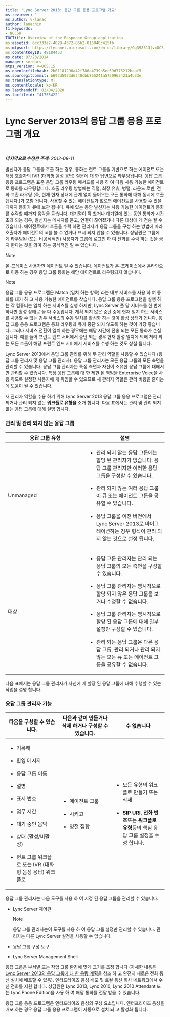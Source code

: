 ```yaml
---
title: 'Lync Server 2013: 응답 그룹 응용 프로그램 개요'
ms.reviewer: ''
ms.author: v-lanac
author: lanachin
f1.keywords:
- NOCSH
TOCTitle: Overview of the Response Group application
ms:assetid: 6cc333e7-4029-4372-86b2-016040c415fb
ms:mtpsurl: https://technet.microsoft.com/en-us/library/Gg398513(v=OCS.15)
ms:contentKeyID: 48184453
ms.date: 07/23/2014
manager: serdars
mtps_version: v=OCS.15
ms.openlocfilehash: 2b01181296a42f786a4739b5ec59d775212baaf5
ms.sourcegitcommit: b693d5923d6240cbb865241a5750963423a4b33e
ms.translationtype: MT
ms.contentlocale: ko-KR
ms.lasthandoff: 02/04/2020
ms.locfileid: "41755422"
---
```

<div data-xmlns="http://www.w3.org/1999/xhtml">

<div class="topic" data-xmlns="http://www.w3.org/1999/xhtml" data-msxsl="urn:schemas-microsoft-com:xslt" data-cs="http://msdn.microsoft.com/en-us/">

<div data-asp="http://msdn2.microsoft.com/asp">

# <a name="overview-of-the-response-group-application-in-lync-server-2013"></a>Lync Server 2013의 응답 그룹 응용 프로그램 개요

</div>

<div id="mainSection">

<div id="mainBody">

<span> </span>

_**마지막으로 수정한 주제:** 2012-09-11_

발신자가 응답 그룹을 호출 하는 경우, 통화는 헌트 그룹을 기반으로 하는 에이전트 또는 해당 호출자의 IVR (대화형 음성 응답) 질문에 대 한 답변으로 라우팅됩니다. 응답 그룹 응용 프로그램은 표준 응답 그룹 라우팅 메서드를 사용 하 여 다음 사용 가능한 에이전트로 통화를 라우팅합니다. 호출 라우팅 방법에는 직렬, 최장 유휴, 병렬, 라운드 로빈, 전화 교환 라우팅 (즉, 현재 현재 상태에 관계 없이 들어오는 모든 통화에 대해 동시에 호출 됩니다.)가 포함 됩니다. 사용할 수 있는 에이전트가 없으면 에이전트를 사용할 수 있을 때까지 통화가 큐에 보관 됩니다. 큐에 있는 동안 발신자는 사용 가능한 에이전트가 통화를 수락할 때까지 음악을 듣습니다. 대기열이 꽉 찼거나 대기열에 있는 동안 통화가 시간 초과 되는 경우, 발신자는 메시지를 듣고, 연결이 끊어졌거나 다른 대상에 게 전송 될 수 있습니다. 에이전트에서 호출을 수락 하면 관리자가 응답 그룹을 구성 하는 방법에 따라 호출자가 에이전트의 id를 볼 수 없거나 표시 되지 않을 수 있습니다. 상담원은 그룹에 게 라우팅된 (또는 비공식적인) 사용자가 그룹에 로그인 하 여 전화를 수락 하는 것을 금지 한다는 것을 의미 하는 공식적인 일 수 있습니다.

<div>


> [!NOTE]  
> 온-프레미스 사용자만 에이전트 일 수 있습니다. 에이전트가 온-프레미스에서 온라인으로 이동 하는 경우 응답 그룹 통화는 해당 에이전트로 라우팅되지 않습니다.



</div>

<div>


> [!NOTE]  
> 응답 그룹 응용 프로그램은 Match (일치 하는 항목) 라는 내부 서비스를 사용 하 여 통화를 대기 하 고 사용 가능한 에이전트를 찾습니다. 응답 그룹 응용 프로그램을 실행 하는 각 컴퓨터는 일치 하는 서비스를 실행 하지만, Lync Server 풀 당 서비스를 한 번에 하나만 활성 상태로 둘 다 수동입니다. 계획 되지 않은 중단 중에 현재 일치 하는 서비스를 사용할 수 없는 경우 서비스의 수동 일치를 활성화 하는 것이 활성 상태가 됩니다. 응답 그룹 응용 프로그램은 통화 라우팅과 큐가 중단 되지 않도록 하는 것이 가장 좋습니다. 그러나 서비스 전환이 일치 하는 경우에는 해당 시간에 전송 되는 모든 통화가 손실 됩니다. 예를 들어 프런트 엔드 서버에서 중단 되는 경우 현재 활성 일치에 의해 처리 되는 모든 호출이 해당 프런트 엔드 서버에서 서비스를 수행 하는 것도 상실 됩니다.



</div>

Lync Server 2013에서 응답 그룹 관리를 위해 두 관리 역할을 사용할 수 있습니다 (응답 그룹 관리자 및 응답 그룹 관리자). 응답 그룹 관리자는 모든 응답 그룹의 모든 측면을 관리할 수 있습니다. 응답 그룹 관리자는 특정 측면과 자신이 소유한 응답 그룹에 대해서만 관리할 수 있습니다. 특정 응답 그룹에 대 한 제한 된 책임을 Enterprise Voice을 사용 하도록 설정한 사용자에 게 위임할 수 있으므로 새 관리자 역할은 관리 비용을 줄이는 데 도움이 될 수 있습니다.

새 관리자 역할을 수용 하기 위해 Lync Server 2013 응답 그룹 응용 프로그램은 관리 되거나 관리 되지 않는 **워크플로 유형을** 소개 합니다. 다음 표에서는 관리 및 관리 되지 않는 응답 그룹에 대해 설명 합니다.

### <a name="managed-and-unmanaged-response-groups"></a>관리 및 관리 되지 않는 응답 그룹

<table>
<colgroup>
<col style="width: 50%" />
<col style="width: 50%" />
</colgroup>
<thead>
<tr class="header">
<th>응답 그룹 유형</th>
<th>설명</th>
</tr>
</thead>
<tbody>
<tr class="odd">
<td><p>Unmanaged</p></td>
<td><ul>
<li><p>관리 되지 않는 응답 그룹에는 할당 된 관리자가 없습니다. 응답 그룹 관리자만 이러한 응답 그룹을 구성할 수 있습니다.</p></li>
<li><p>관리 되지 않는 여러 응답 그룹이 큐 또는 에이전트 그룹을 공유할 수 있습니다.</p></li>
<li><p>응답 그룹을 이전 버전에서 Lync Server 2013로 마이그레이션하는 경우 형식이 관리 되지 않는 것으로 설정 됩니다.</p></li>
</ul></td>
</tr>
<tr class="even">
<td><p>대상</p></td>
<td><ul>
<li><p>응답 그룹 관리자는 관리 되는 응답 그룹의 모든 측면을 구성할 수 있습니다.</p></li>
<li><p>응답 그룹 관리자는 명시적으로 할당 되지 않은 응답 그룹을 보거나 수정할 수 없습니다.</p></li>
<li><p>응답 그룹 관리자는 명시적으로 할당 된 응답 그룹에 대해 일부 설정만 구성할 수 있습니다.</p></li>
<li><p>관리 되는 응답 그룹은 다른 응답 그룹, 관리 되거나 관리 되지 않는 모든 큐 또는 에이전트 그룹을 공유할 수 없습니다.</p></li>
</ul></td>
</tr>
</tbody>
</table>


다음 표에서는 응답 그룹 관리자가 자신에 게 할당 된 응답 그룹에 대해 수행할 수 있는 작업을 설명 합니다.

### <a name="response-group-manager-capabilities"></a>응답 그룹 관리자 기능

<table>
<colgroup>
<col style="width: 33%" />
<col style="width: 33%" />
<col style="width: 33%" />
</colgroup>
<thead>
<tr class="header">
<th>다음을 구성할 수 있습니다.</th>
<th>다음과 같이 만들거나 삭제 하거나 구성할 수 있습니다.</th>
<th>수 없습니다</th>
</tr>
</thead>
<tbody>
<tr class="odd">
<td><ul>
<li><p>기록해</p></li>
<li><p>환영 메시지</p></li>
<li><p>응답 그룹 이름</p></li>
<li><p>설명</p></li>
<li><p>표시 번호</p></li>
<li><p>업무 시간</p></li>
<li><p>대기 중인 음악</p></li>
<li><p>상태 (활성/비활성)</p></li>
<li><p>헌트 그룹 워크플로 또는 IVR (대화형 음성 응답) 워크플로</p></li>
</ul></td>
<td><ul>
<li><p>에이전트 그룹</p></li>
<li><p>시키고</p></li>
<li><p>명절 집합</p></li>
</ul></td>
<td><ul>
<li><p>모든 유형의 워크플로 만들기 또는 삭제</p></li>
<li><p><strong>SIP URI</strong>, <strong>전화 번호</strong>또는 <strong>워크플로 유형</strong>등의 핵심 응답 그룹 설정을 수정 합니다.</p></li>
</ul></td>
</tr>
</tbody>
</table>


응답 그룹 관리자는 다음 도구를 사용 하 여 지정 된 응답 그룹을 관리할 수 있습니다.

  - Lync Server 제어판
    
    <div>
    

    > [!NOTE]  
    > 응답 그룹 관리자는이 도구를 사용 하 여 응답 그룹 설정만 관리할 수 있습니다. 관리자는 다른 Lync Server 설정을 사용할 수 없습니다.

    
    </div>

  - 응답 그룹 구성 도구

  - Lync Server Management Shell

응답 그룹은 부서별 또는 작업 그룹 환경에 맞게 크기를 조정 합니다 (자세한 내용은 [Lync Server 2013의 응답 그룹에 대 한 용량 계획](lync-server-2013-capacity-planning-for-response-group.md)을 참조 하 고 완전히 새로운 전화 통신 설치에 배포할 수 있음). 엔터프라이즈 음성 배포 및 로컬 통신 회사 네트워크에서 수신 전화를 지원 합니다. 상담원은 Lync 2013, Lync 2010, Lync 2010 Attendant 또는 Lync Phone Edition을 사용 하 여 해당 통화를 전달 받을 수 있습니다.

응답 그룹 응용 프로그램은 엔터프라이즈 음성의 구성 요소입니다. 엔터프라이즈 음성을 배포 하는 경우 응답 그룹 응용 프로그램이 자동으로 설치 되 고 활성화 됩니다.

</div>

<span> </span>

</div>

</div>

</div>

